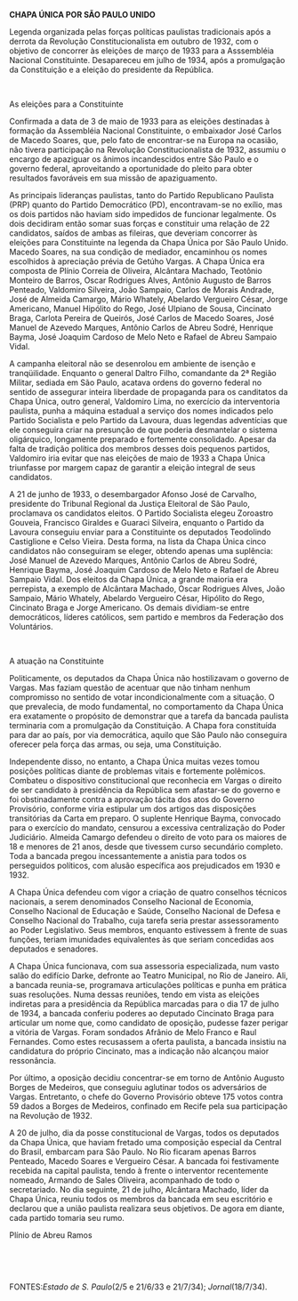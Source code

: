**CHAPA ÚNICA POR SÃO PAULO UNIDO**

Legenda organizada pelas forças políticas paulistas tradicionais após a
derrota da Revolução Constitucionalista em outubro de 1932, com o
objetivo de concorrer às eleições de março de 1933 para a Asssembléia
Nacional Constituinte. Desapareceu em julho de 1934, após a promulgação
da Constituição e a eleição do presidente da República.

 

As eleições para a Constituinte

Confirmada a data de 3 de maio de 1933 para as eleições destinadas à
formação da Assembléia Nacional Constituinte, o embaixador José Carlos
de Macedo Soares, que, pelo fato de encontrar-se na Europa na ocasião,
não tivera participação na Revolução Constitucionalista de 1932, assumiu
o encargo de apaziguar os ânimos incandescidos entre São Paulo e o
governo federal, aproveitando a oportunidade do pleito para obter
resultados favoráveis em sua missão de apaziguamento.

As principais lideranças paulistas, tanto do Partido Republicano
Paulista (PRP) quanto do Partido Democrático (PD), encontravam-se no
exílio, mas os dois partidos não haviam sido impedidos de funcionar
legalmente. Os dois decidiram então somar suas forças e constituir uma
relação de 22 candidatos, saídos de ambas as fileiras, que deveriam
concorrer às eleições para Constituinte na legenda da Chapa Única por
São Paulo Unido. Macedo Soares, na sua condição de mediador, encaminhou
os nomes escolhidos à apreciação prévia de Getúho Vargas. A Chapa Única
era composta de Plínio Correia de Oliveira, Alcântara Machado, Teotônio
Monteiro de Barros, Oscar Rodrigues Alves, Antônio Augusto de Barros
Penteado, Valdomiro Silveira, João Sampaio, Carlos de Morais Andrade,
José de Almeida Camargo, Mário Whately, Abelardo Vergueiro César, Jorge
Americano, Manuel Hipólito do Rego, José Ulpiano de Sousa, Cincinato
Braga, Carlota Pereira de Queirós, José Carlos de Macedo Soares, José
Manuel de Azevedo Marques, Antônio Carlos de Abreu Sodré, Henrique
Bayma, José Joaquim Cardoso de Melo Neto e Rafael de Abreu Sampaio
Vidal.

A campanha eleitoral não se desenrolou em ambiente de isenção e
tranqüilidade. Enquanto o general Daltro Filho, comandante da 2ª Região
Militar, sediada em São Paulo, acatava ordens do governo federal no
sentido de assegurar inteira liberdade de propaganda para os canditatos
da Chapa Única, outro general, Valdomiro Lima, no exercício da
interventoria paulista, punha a máquina estadual a serviço dos nomes
indicados pelo Partido Socialista e pelo Partido da Lavoura, duas
legendas adventícias que ele conseguira criar na presunção de que
poderia desmantelar o sistema oligárquico, longamente preparado e
fortemente consolidado. Apesar da falta de tradição política dos membros
desses dois pequenos partidos, Valdomiro iria evitar que nas eleições de
maio de 1933 a Chapa Única triunfasse por margem capaz de garantir a
eleição integral de seus candidatos.

A 21 de junho de 1933, o desembargador Afonso José de Carvalho,
presidente do Tribunal Regional da Justiça Eleitoral de São Paulo,
proclamava os candidatos eleitos. O Partido Socialista elegeu Zoroastro
Gouveia, Francisco Giraldes e Guaraci Silveira, enquanto o Partido da
Lavoura conseguiu enviar para a Constituinte os deputados Teodolindo
Castiglione e Celso Vieira. Desta forma, na lista da Chapa Única cinco
candidatos não conseguiram se eleger, obtendo apenas uma suplência: José
Manuel de Azevedo Marques, Antônio Carlos de Abreu Sodré, Henrique
Bayma, José Joaquim Cardoso de Melo Neto e Rafael de Abreu Sampaio
Vidal. Dos eleitos da Chapa Única, a grande maioria era perrepista, a
exemplo de Alcântara Machado, Oscar Rodrigues Alves, João Sampaio, Mário
Whately, Abelardo Vergueiro César, Hipólito do Rego, Cincinato Braga e
Jorge Americano. Os demais dividiam-se entre democráticos, líderes
católicos, sem partido e membros da Federação dos Voluntários.

 

A atuação na Constituinte

Politicamente, os deputados da Chapa Única não hostilizavam o governo de
Vargas. Mas faziam questão de acentuar que não tinham nenhum compromisso
no sentido de votar incondicionalmente com a situação. O que prevalecia,
de modo fundamental, no comportamento da Chapa Única era exatamente o
propósito de demonstrar que a tarefa da bancada paulista terminaria com
a promulgação da Constituição. A Chapa fora constituída para dar ao
país, por via democrática, aquilo que São Paulo não conseguira oferecer
pela força das armas, ou seja, uma Constituição.

Independente disso, no entanto, a Chapa Única muitas vezes tomou
posições políticas diante de problemas vitais e fortemente polêmicos.
Combateu o dispositivo constitucional que reconhecia em Vargas o direito
de ser candidato à presidência da República sem afastar-se do governo e
foi obstinadamente contra a aprovação tácita dos atos do Governo
Provisório, conforme viria estipular um dos artigos das disposições
transitórias da Carta em preparo. O suplente Henrique Bayma, convocado
para o exercício do mandato, censurou a excessiva centralização do Poder
Judiciário. Almeida Camargo defendeu o direito de voto para os maiores
de 18 e menores de 21 anos, desde que tivessem curso secundário
completo. Toda a bancada pregou incessantemente a anistia para todos os
perseguidos políticos, com alusão específica aos prejudicados em 1930 e
1932.

A Chapa Única defendeu com vigor a criação de quatro conselhos técnicos
nacionais, a serem denominados Conselho Nacional de Economia, Conselho
Nacional de Educação e Saúde, Conselho Nacional de Defesa e Conselho
Nacional do Trabalho, cuja tarefa seria prestar assessoramento ao Poder
Legislativo. Seus membros, enquanto estivessem à frente de suas funções,
teriam imunidades equivalentes às que seriam concedidas aos deputados e
senadores.

A Chapa Única funcionava, com sua assessoria especializada, num vasto
salão do edifício Darke, defronte ao Teatro Municipal, no Rio de
Janeiro. Ali, a bancada reunia-se, programava articulações políticas e
punha em prática suas resoluções. Numa dessas reuniões, tendo em vista
as eleições indiretas para a presidência da República marcadas para o
dia 17 de julho de 1934, a bancada conferiu poderes ao deputado
Cincinato Braga para articular um nome que, como candidato de oposição,
pudesse fazer perigar a vitória de Vargas. Foram sondados Afrânio de
Melo Franco e Raul Fernandes. Como estes recusassem a oferta paulista, a
bancada insistiu na candidatura do próprio Cincinato, mas a indicação
não alcançou maior ressonância.

Por último, a oposição decidiu concentrar-se em torno de Antônio Augusto
Borges de Medeiros, que conseguiu aglutinar todos os adversários de
Vargas. Entretanto, o chefe do Governo Provisório obteve 175 votos
contra 59 dados a Borges de Medeiros, confinado em Recife pela sua
participação na Revolução de 1932.

A 20 de julho, dia da posse constitucional de Vargas, todos os deputados
da Chapa Única, que haviam fretado uma composição especial da Central do
Brasil, embarcam para São Paulo. No Rio ficaram apenas Barros Penteado,
Macedo Soares e Vergueiro César. A bancada foi festivamente recebida na
capital paulista, tendo à frente o interventor recentemente nomeado,
Armando de Sales Oliveira, acompanhado de todo o secretariado. No dia
seguinte, 21 de julho, Alcântara Machado, líder da Chapa Única, reuniu
todos os membros da bancada em seu escritório e declarou que a união
paulista realizara seus objetivos. De agora em diante, cada partido
tomaria seu rumo.

Plínio de Abreu Ramos

 

 

FONTES:*Estado de S.* *Paulo*(2/5 e 21/6/33 e 21/7/34);
*Jornal*(18/7/34).

 

